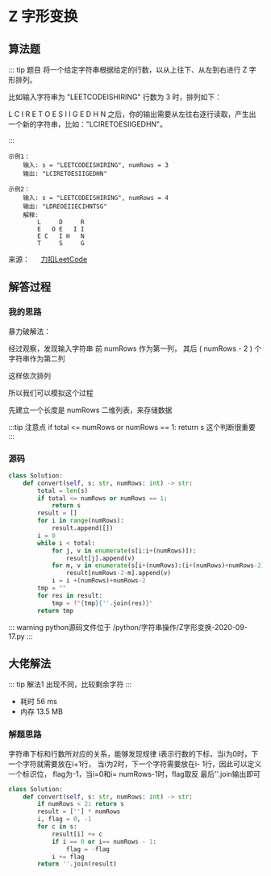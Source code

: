 # Z 字形变换

## 算法题

::: tip 题目
将一个给定字符串根据给定的行数，以从上往下、从左到右进行 Z 字形排列。

比如输入字符串为 "LEETCODEISHIRING" 行数为 3 时，排列如下：

L   C   I   R
E T O E S I I G
E   D   H   N
之后，你的输出需要从左往右逐行读取，产生出一个新的字符串，比如："LCIRETOESIIGEDHN"。

:::

~~~
示例1：
    输入: s = "LEETCODEISHIRING", numRows = 3
    输出: "LCIRETOESIIGEDHN"
~~~

~~~
示例2：
    输入: s = "LEETCODEISHIRING", numRows = 4
    输出: "LDREOEIIECIHNTSG"
    解释:
        L     D     R
        E   O E   I I
        E C   I H   N
        T     S     G
~~~

来源： &emsp; [力扣LeetCode](https://leetcode-cn.com/problems/zigzag-conversion)

## 解答过程

### 我的思路

暴力破解法：

经过观察，发现输入字符串 前 numRows 作为第一列， 其后 ( numRows - 2 ) 个字符串作为第二列

这样依次排列

所以我们可以模拟这个过程

先建立一个长度是 numRows 二维列表，来存储数据

:::tip 注意点
if total <= numRows or numRows == 1:
   return s
这个判断很重要
:::

### 源码

```python
class Solution:
    def convert(self, s: str, numRows: int) -> str:
        total = len(s)
        if total <= numRows or numRows == 1:
            return s
        result = []
        for i in range(numRows):
            result.append([])
        i = 0
        while i < total:
            for j, v in enumerate(s[i:i+(numRows)]):
                result[j].append(v)
            for m, v in enumerate(s[i+(numRows):(i+(numRows)+numRows-2)]):
                result[numRows-2-m].append(v)
            i = i +(numRows)+numRows-2
        tmp = ""
        for res in result:
            tmp = f"{tmp}{''.join(res)}"
        return tmp
```

::: warning python源码文件位于
/python/字符串操作/Z字形变换-2020-09-17.py
:::


##  大佬解法

::: tip 解法1
出现不同，比较剩余字符
:::

* 耗时 56 ms
* 内存 13.5 MB

### 解题思路

字符串下标和行数所对应的关系，能够发现规律
i表示行数的下标，当i为0时，下一个字符就需要放在i+1行，
当i为2时，下一个字符需要放在i- 1行，因此可以定义一个标识位，
flag为-1，当i=0和i= numRows-1时，flag取反
最后''.join输出即可


```python
class Solution:
    def convert(self, s: str, numRows: int) -> str:
        if numRows < 2: return s
        result = [''] * numRows
        i, flag = 0, -1
        for c in s:
            result[i] += c
            if i == 0 or i== numRows - 1:
                flag = -flag
            i += flag
        return ''.join(result)
```